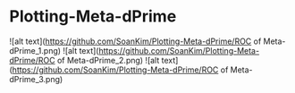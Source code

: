 # Plotting-Meta-dPrime
![alt text](https://github.com/SoanKim/Plotting-Meta-dPrime/ROC of Meta-dPrime_1.png)
![alt text](https://github.com/SoanKim/Plotting-Meta-dPrime/ROC of Meta-dPrime_2.png)
![alt text](https://github.com/SoanKim/Plotting-Meta-dPrime/ROC of Meta-dPrime_3.png)
